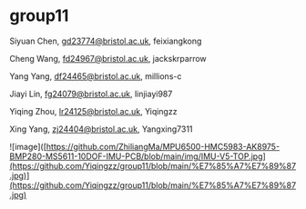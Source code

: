 # group11


Siyuan Chen, gd23774@bristol.ac.uk, feixiangkong

Cheng Wang, fd24967@bristol.ac.uk, jackskrparrow

Yang Yang, df24465@bristol.ac.uk, millions-c

Jiayi Lin, fg24079@bristol.ac.uk, linjiayi987

Yiqing Zhou, lr24125@bristol.ac.uk, Yiqingzz

Xing Yang, zj24404@bristol.ac.uk, Yangxing7311

![image]([https://github.com/ZhiliangMa/MPU6500-HMC5983-AK8975-BMP280-MS5611-10DOF-IMU-PCB/blob/main/img/IMU-V5-TOP.jpg](https://github.com/Yiqingzz/group11/blob/main/%E7%85%A7%E7%89%87.jpg)](https://github.com/Yiqingzz/group11/blob/main/%E7%85%A7%E7%89%87.jpg)
